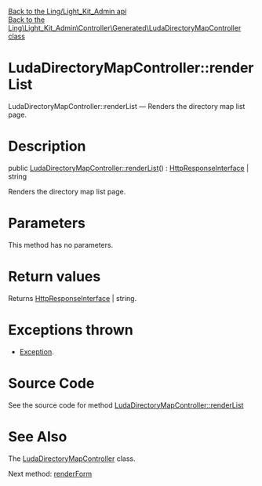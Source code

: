 [Back to the Ling/Light_Kit_Admin api](https://github.com/lingtalfi/Light_Kit_Admin/blob/master/doc/api/Ling/Light_Kit_Admin.md)<br>
[Back to the Ling\Light_Kit_Admin\Controller\Generated\LudaDirectoryMapController class](https://github.com/lingtalfi/Light_Kit_Admin/blob/master/doc/api/Ling/Light_Kit_Admin/Controller/Generated/LudaDirectoryMapController.md)


LudaDirectoryMapController::renderList
================



LudaDirectoryMapController::renderList — Renders the directory map list page.




Description
================


public [LudaDirectoryMapController::renderList](https://github.com/lingtalfi/Light_Kit_Admin/blob/master/doc/api/Ling/Light_Kit_Admin/Controller/Generated/LudaDirectoryMapController/renderList.md)() : [HttpResponseInterface](https://github.com/lingtalfi/Light/blob/master/doc/api/Ling/Light/Http/HttpResponseInterface.md) | string




Renders the directory map list page.




Parameters
================

This method has no parameters.


Return values
================

Returns [HttpResponseInterface](https://github.com/lingtalfi/Light/blob/master/doc/api/Ling/Light/Http/HttpResponseInterface.md) | string.


Exceptions thrown
================

- [Exception](http://php.net/manual/en/class.exception.php).&nbsp;







Source Code
===========
See the source code for method [LudaDirectoryMapController::renderList](https://github.com/lingtalfi/Light_Kit_Admin/blob/master/Controller/Generated/LudaDirectoryMapController.php#L24-L31)


See Also
================

The [LudaDirectoryMapController](https://github.com/lingtalfi/Light_Kit_Admin/blob/master/doc/api/Ling/Light_Kit_Admin/Controller/Generated/LudaDirectoryMapController.md) class.

Next method: [renderForm](https://github.com/lingtalfi/Light_Kit_Admin/blob/master/doc/api/Ling/Light_Kit_Admin/Controller/Generated/LudaDirectoryMapController/renderForm.md)<br>

